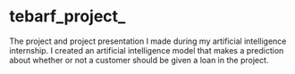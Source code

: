 # tebarf_project_

The project and project presentation I made during my artificial intelligence internship. I created an artificial intelligence model that makes a prediction about whether or not a customer should be given a loan in the project.
